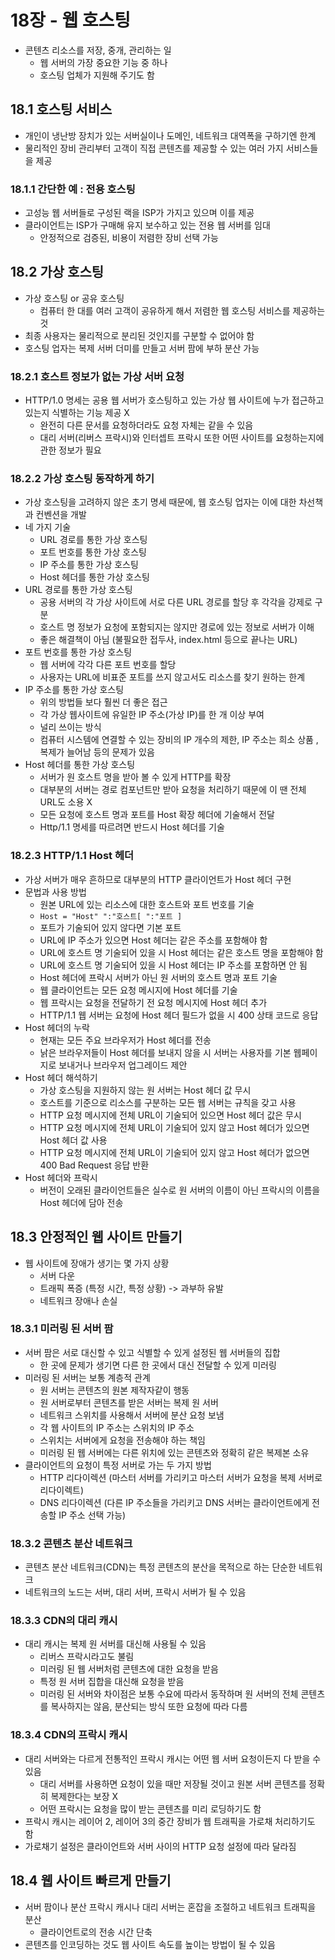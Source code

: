 # 18장 - 웹 호스팅

- 콘텐츠 리소스를 저장, 중개, 관리하는 일
  - 웹 서버의 가장 중요한 기능 중 하나
  - 호스팅 업체가 지원해 주기도 함

## 18.1 호스팅 서비스

- 개인이 냉난방 장치가 있는 서버실이나 도메인, 네트워크 대역폭을 구하기엔 한계
- 물리적인 장비 관리부터 고객이 직접 콘텐츠를 제공할 수 있는 여러 가지 서비스들을 제공

### 18.1.1 간단한 예 : 전용 호스팅

- 고성능 웹 서버들로 구성된 랙을 ISP가 가지고 있으며 이를 제공
- 클라이언트는 ISP가 구매해 유지 보수하고 있는 전용 웹 서버를 임대
  - 안정적으로 검증된, 비용이 저렴한 장비 선택 가능

## 18.2 가상 호스팅

- 가상 호스팅 or 공유 호스팅
  - 컴퓨터 한 대를 여러 고객이 공유하게 해서 저렴한 웹 호스팅 서비스를 제공하는 것
- 최종 사용자는 물리적으로 분리된 것인지를 구분할 수 없어야 함
- 호스팅 업자는 복제 서버 더미를 만들고 서버 팜에 부하 분산 가능

### 18.2.1 호스트 정보가 없는 가상 서버 요청

- HTTP/1.0 명세는 공용 웹 서버가 호스팅하고 있는 가상 웹 사이트에 누가 접근하고 있는지 식별하는 기능 제공 X
  - 완전히 다른 문서를 요청하더라도 요청 자체는 같을 수 있음
  - 대리 서버(리버스 프락시)와 인터셉트 프락시 또한 어떤 사이트를 요청하는지에 관한 정보가 필요

### 18.2.2 가상 호스팅 동작하게 하기

- 가상 호스팅을 고려하지 않은 초기 명세 때문에, 웹 호스팅 업자는 이에 대한 차선책과 컨벤션을 개발
- 네 가지 기술
  - URL 경로를 통한 가상 호스팅
  - 포트 번호를 통한 가상 호스팅
  - IP 주소를 통한 가상 호스팅
  - Host 헤더를 통한 가상 호스팅
- URL 경로를 통한 가상 호스팅
  - 공용 서버의 각 가상 사이트에 서로 다른 URL 경로를 할당 후 각각을 강제로 구분
  - 호스트 명 정보가 요청에 포함되지는 않지만 경로에 있는 정보로 서버가 이해
  - 좋은 해결책이 아님 (불필요한 접두사, index.html 등으로 끝나는 URL)
- 포트 번호를 통한 가상 호스팅
  - 웹 서버에 각각 다른 포트 번호를 할당
  - 사용자는 URL에 비표준 포트를 쓰지 않고서도 리소스를 찾기 원하는 한계
- IP 주소를 통한 가상 호스팅
  - 위의 방법들 보다 훨씬 더 좋은 접근
  - 각 가상 웹사이트에 유일한 IP 주소(가상 IP)를 한 개 이상 부여
  - 널리 쓰이는 방식
  - 컴퓨터 시스템에 연결할 수 있는 장비의 IP 개수의 제한, IP 주소는 희소 상품 , 복제가 늘어남 등의 문제가 있음
- Host 헤더를 통한 가상 호스팅
  - 서버가 원 호스트 명을 받아 볼 수 있게 HTTP를 확장
  - 대부분의 서버는 경로 컴포넌트만 받아 요청을 처리하기 때문에 이 땐 전체 URL도 소용 X
  - 모든 요청에 호스트 명과 포트를 Host 확장 헤더에 기술해서 전달
  - Http/1.1 명세를 따르려면 반드시 Host 헤더를 기술

### 18.2.3 HTTP/1.1 Host 헤더

- 가상 서버가 매우 흔하므로 대부분의 HTTP 클라이언트가 Host 헤더 구현
- 문법과 사용 방법
  - 원본 URL에 있는 리소스에 대한 호스트와 포트 번호를 기술
  - `Host = "Host" ":"호스트[ ":"포트 ]`
  - 포트가 기술되어 있지 않다면 기본 포트
  - URL에 IP 주소가 있으면 Host 헤더는 같은 주소를 포함해야 함
  - URL에 호스트 명 기술되어 있을 시 Host 헤더는 같은 호스트 명을 포함해야 함
  - URL에 호스트 명 기술되어 있을 시 Host 헤더는 IP 주소를 포함하면 안 됨
  - Host 헤더에 프락시 서버가 아닌 원 서버의 호스트 명과 포트 기술
  - 웹 클라이언트는 모든 요청 메시지에 Host 헤더를 기술
  - 웹 프락시는 요청을 전달하기 전 요청 메시지에 Host 헤더 추가
  - HTTP/1.1 웹 서버는 요청에 Host 헤더 필드가 없을 시 400 상태 코드로 응답
- Host 헤더의 누락
  - 현재는 모든 주요 브라우저가 Host 헤더를 전송
  - 낡은 브라우저들이 Host 헤더를 보내지 않을 시 서버는 사용자를 기본 웹페이지로 보내거나 브라우저 업그레이드 제안
- Host 헤더 해석하기
  - 가상 호스팅을 지원하지 않는 원 서버는 Host 헤더 값 무시
  - 호스트를 기준으로 리소스를 구분하는 모든 웹 서버는 규칙을 갖고 사용
  - HTTP 요청 메시지에 전체 URL이 기술되어 있으면 Host 헤더 값은 무시
  - HTTP 요청 메시지에 전체 URL이 기술되어 있지 않고 Host 헤더가 있으면 Host 헤더 값 사용
  - HTTP 요청 메시지에 전체 URL이 기술되어 있지 않고 Host 헤더가 없으면 400 Bad Request 응답 반환
- Host 헤더와 프락시
  - 버전이 오래된 클라이언트들은 실수로 원 서버의 이름이 아닌 프락시의 이름을 Host 헤더에 담아 전송

## 18.3 안정적인 웹 사이트 만들기

- 웹 사이트에 장애가 생기는 몇 가지 상황
  - 서버 다운
  - 트래픽 폭증 (특정 시간, 특정 상황) -> 과부하 유발
  - 네트워크 장애나 손실

### 18.3.1 미러링 된 서버 팜

- 서버 팜은 서로 대신할 수 있고 식별할 수 있게 설정된 웹 서버들의 집합
  - 한 곳에 문제가 생기면 다른 한 곳에서 대신 전달할 수 있게 미러링
- 미러링 된 서버는 보통 계층적 관계
  - 원 서버는 콘텐츠의 원본 제작자같이 행동
  - 원 서버로부터 콘텐츠를 받은 서버는 복제 원 서버
  - 네트워크 스위치를 사용해서 서버에 분산 요청 보냄
  - 각 웹 사이트의 IP 주소는 스위치의 IP 주소
  - 스위치는 서버에게 요청을 전송해야 하는 책임
  - 미러링 된 웹 서버에는 다른 위치에 있는 콘텐츠와 정확히 같은 복제본 소유
- 클라이언트의 요청이 특정 서버로 가는 두 가지 방법
  - HTTP 리다이렉션 (마스터 서버를 가리키고 마스터 서버가 요청을 복제 서버로 리다이렉트)
  - DNS 리다이렉션 (다른 IP 주소들을 가리키고 DNS 서버는 클라이언트에게 전송할 IP 주소 선택 가능)

### 18.3.2 콘텐츠 분산 네트워크

- 콘텐츠 분산 네트워크(CDN)는 특정 콘텐츠의 분산을 목적으로 하는 단순한 네트워크
- 네트워크의 노드는 서버, 대리 서버, 프락시 서버가 될 수 있음

### 18.3.3 CDN의 대리 캐시

- 대리 캐시는 복제 원 서버를 대신해 사용될 수 있음
  - 리버스 프락시라고도 불림
  - 미러링 된 웹 서버처럼 콘텐츠에 대한 요청을 받음
  - 특정 원 서버 집합을 대신해 요청을 받음
  - 미러링 된 서버와 차이점은 보통 수요에 따라서 동작하며 원 서버의 전체 콘텐츠를 복사하지는 않음, 분산되는 방식 또한 요청에 따라 다름

### 18.3.4 CDN의 프락시 캐시

- 대리 서버와는 다르게 전통적인 프락시 캐시는 어떤 웹 서버 요청이든지 다 받을 수 있음
  - 대리 서버를 사용하면 요청이 있을 때만 저장될 것이고 원본 서버 콘텐츠를 정확히 복제한다는 보장 X
  - 어떤 프락시는 요청을 많이 받는 콘텐츠를 미리 로딩하기도 함
- 프락시 캐시는 레이어 2, 레이어 3의 중간 장비가 웹 트래픽을 가로채 처리하기도 함
- 가로채기 설정은 클라이언트와 서버 사이의 HTTP 요청 설정에 따라 달라짐

## 18.4 웹 사이트 빠르게 만들기

- 서버 팜이나 분산 프락시 캐시나 대리 서버는 혼잡을 조절하고 네트워크 트래픽을 분산
  - 클라이언트로의 전송 시간 단축
- 콘텐츠를 인코딩하는 것도 웹 사이트 속도를 높이는 방법이 될 수 있음
